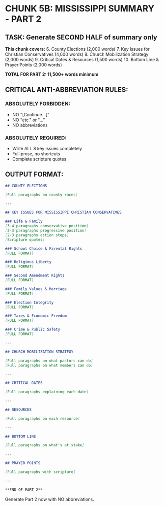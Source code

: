 # CHUNK 5B: MISSISSIPPI SUMMARY - PART 2

## TASK: Generate SECOND HALF of summary only

**This chunk covers:**
6. County Elections (2,000 words)
7. Key Issues for Christian Conservatives (4,000 words)
8. Church Mobilization Strategy (2,000 words)
9. Critical Dates & Resources (1,500 words)
10. Bottom Line & Prayer Points (2,000 words)

**TOTAL FOR PART 2: 11,500+ words minimum**

## CRITICAL ANTI-ABBREVIATION RULES:

### ABSOLUTELY FORBIDDEN:
- NO "[Continue...]"
- NO "etc." or "..."
- NO abbreviations

### ABSOLUTELY REQUIRED:
- Write ALL 8 key issues completely
- Full prose, no shortcuts
- Complete scripture quotes

## OUTPUT FORMAT:

```markdown
## COUNTY ELECTIONS

[Full paragraphs on county races]

---

## KEY ISSUES FOR MISSISSIPPI CHRISTIAN CONSERVATIVES

### Life & Family
[3-4 paragraphs conservative position]
[2-3 paragraphs progressive position]
[2-3 paragraphs action steps]
[Scripture quotes]

### School Choice & Parental Rights
[FULL FORMAT]

### Religious Liberty
[FULL FORMAT]

### Second Amendment Rights
[FULL FORMAT]

### Family Values & Marriage
[FULL FORMAT]

### Election Integrity
[FULL FORMAT]

### Taxes & Economic Freedom
[FULL FORMAT]

### Crime & Public Safety
[FULL FORMAT]

---

## CHURCH MOBILIZATION STRATEGY

[Full paragraphs on what pastors can do]
[Full paragraphs on what members can do]

---

## CRITICAL DATES

[Full paragraphs explaining each date]

---

## RESOURCES

[Full paragraphs on each resource]

---

## BOTTOM LINE

[Full paragraphs on what's at stake]

---

## PRAYER POINTS

[Full paragraphs with scripture]

---

**END OF PART 2**
```

Generate Part 2 now with NO abbreviations.
